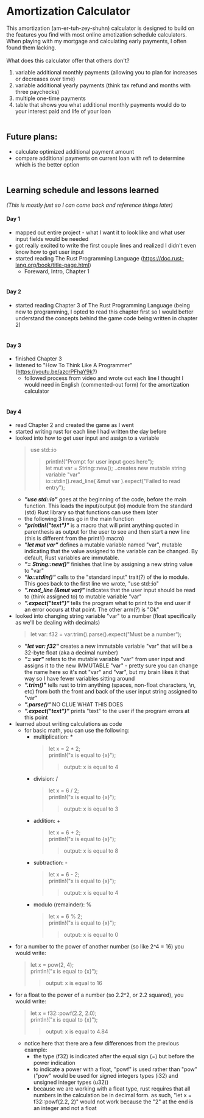 # Amortization Calculator
This amortization (am-er-tuh-zey-shuhn) calculator is designed to build on the features you find with most
online amotization schedule calculators. When playing with my mortgage and calculating early payments, I 
often found them lacking. 
<br><br>
What does this calculator offer that others don't?
  1. variable additional monthly payments (allowing you to plan for increases or decreases over time)
  2. variable additional yearly payments (think tax refund and months with three paychecks)
  3. multiple one-time payments
  4. table that shows you what additional monthly payments would do to your interest paid and life of your loan
<br><br>

## Future plans:
  - calculate optimized additional payment amount
  - compare additional payments on current loan with refi to determine which is the better option
<br><br>
## Learning schedule and lessons learned
_(This is mostly just so I can come back and reference things later)_
#### Day 1
- mapped out entire project - what I want it to look like and what user input fields would be needed
- got really excited to write the first couple lines and realized I didn't even know how to get user input
- started reading The Rust Programming Language (https://doc.rust-lang.org/book/title-page.html)
  - Foreward, Intro, Chapter 1
<br><br>

#### Day 2 <br>
- started reading Chapter 3 of The Rust Programming Language (being new to programming, I opted to read this chapter first so I would better understand the concepts behind the game code being written in chapter 2)
<br><br>

#### Day 3
- finished Chapter 3
- listened to "How To Think Like A Programmer" (https://youtu.be/azcrPFhaY9k?)
  - followed process from video and wrote out each line I thought I would need in English (commented-out form) for the amortization calculator
<br><br>

#### Day 4  
- read Chapter 2 and created the game as I went
- started writing rust for each line I had written the day before
- looked into how to get user input and assign to a variable<br>
    > use std::io<br>
    >> println!("Prompt for user input goes here");<br>
    >> let mut var = String::new(); ..creates new mutable string variable "var"<br>
    >> io::stdin().read_line( &mut var ).expect("Failed to read entry");<br>
  - **_"use std::io"_** goes at the beginning of the code, before the main function. This loads the input/output (io) module from the standard (std) Rust library so that functions can use them later
  - the following 3 lines go in the main function
  - **_"println!("text")"_** is a macro that will print anything quoted in parenthesis as output for the user to see and then start a new line (this is different from the print!() macro)
  - **_"let mut var"_** defines a mutable variable named "var", mutable indicating that the value assigned to the variable can be changed. By default, Rust variables are immutable.
  - **_"= String::new()"_** finishes that line by assigning a new string value to "var"
  - **_"io::stdin()"_** calls to the "standard input" trait(?) of the io module. This goes back to the first line we wrote, "use std::io"
  - **_".read_line (&mut var)"_** indicates that the user input should be read to (think assigned to) to mutable variable "var"
  - **_".expect("text")"_** tells the program what to print to the end user if an error occurs at that point. The other arm(?) is "Ok"
- looked into changing string variable "var" to a number (float specifically as we'll be dealing with decimals)
    > let var: f32 = var.trim().parse().expect("Must be a number");
  - **_"let var: f32"_** creates a new immutable variable "var" that will be a 32-byte float (aka a decimal number)
  - **_"= var"_** refers to the mutable variable "var" from user input and assigns it to the new IMMUTABLE "var" - pretty sure you can change the name here so it's not "var" and "var", but my brain likes it that way so I have fewer variables sitting around
  - **_".trim()"_** tells rust to trim anything (spaces, non-float characters, \n, etc) from both the front and back of the user input string assigned to "var"
  - **_".parse()"_** NO CLUE WHAT THIS DOES
  - **_".expect("text")"_** prints "text" to the user if the program errors at this point
- learned about writing calculations as code
  - for basic math, you can use the following:
    - multiplication: *
      > let x = 2 * 2;  <br>
      > println!("x is equal to {x}");  <br>
      >> output: x is equal to 4  <br>
    - division: /
      > let x = 6 / 2;  <br>
      > println!("x is equal to {x}");  <br>
      >> output: x is equal to 3  <br>
    - addition: +
      > let x = 6 + 2;  <br>
      > println!("x is equal to {x}");  <br>
      >> output: x is equal to 8  <br>
    - subtraction: -
      > let x = 6 - 2;  <br>
      > println!("x is equal to {x}");  <br>
      >> output: x is equal to 4  <br>
    - modulo (remainder): %
      > let x = 6 % 2;  <br>
      > println!("x is equal to {x}");  <br>
      >> output: x is equal to 0  <br>
 - for a number to the power of another number (so like 2^4 = 16) you would write:
   > let x = pow(2, 4);  <br>
   > println!("x is equal to {x}");  <br>
   >> output: x is equal to 16  <br>
 - for a float to the power of a number (so 2.2^2, or 2.2 squared), you would write:
   > let x = f32::powf(2.2, 2.0);  <br>
   > println!("x is equal to {x}");  <br>
   >> output: x is equal to 4.84  <br>
     - notice here that there are a few differences from the previous example:
       - the type (f32) is indicated after the equal sign (=) but before the power indication
       - to indicate a power with a float, "powf" is used rather than "pow" ("pow" would be used for signed integers types (i32) and unsigned integer types (u32))
       - because we are working with a float type, rust requires that all numbers in the calculation be in decimal form. as such, "let x = f32::powf(2.2, 2)" would not work because the "2" at the end is an integer and not a float
